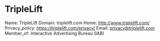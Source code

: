 
# TripleLift

Name: TripleLift
Domain: triplelift.com
Home: http://www.triplelift.com/
Privacy_policy: https://triplelift.com/privacy/
Email: privacy@triplelift.com
Member_of: Interactive Advertising Bureau (IAB)

